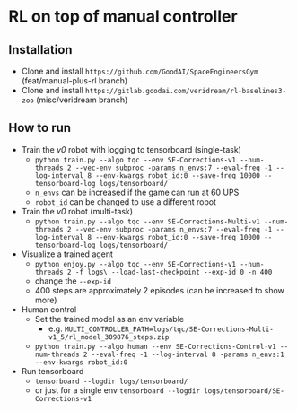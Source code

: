 # RL on top of manual controller

## Installation

- Clone and install `https://github.com/GoodAI/SpaceEngineersGym` (feat/manual-plus-rl branch)
- Clone and install `https://gitlab.goodai.com/veridream/rl-baselines3-zoo` (misc/veridream branch)

## How to run

- Train the *v0* robot with logging to tensorboard (single-task)
    - `python train.py --algo tqc --env SE-Corrections-v1 --num-threads 2 --vec-env subproc -params n_envs:7 --eval-freq -1 --log-interval 8 --env-kwargs robot_id:0 --save-freq 10000 --tensorboard-log logs/tensorboard/`
    - `n_envs` can be increased if the game can run at 60 UPS
    - `robot_id` can be changed to use a different robot
- Train the *v0* robot (multi-task)
    - `python train.py --algo tqc --env SE-Corrections-Multi-v1 --num-threads 2 --vec-env subproc -params n_envs:7 --eval-freq -1 --log-interval 8 --env-kwargs robot_id:0 --save-freq 10000 --tensorboard-log logs/tensorboard/`
- Visualize a trained agent
    - `python enjoy.py --algo tqc --env SE-Corrections-v1 --num-threads 2 -f logs\ --load-last-checkpoint --exp-id 0 -n 400`
    - change the `--exp-id`
    - 400 steps are approximately 2 episodes (can be increased to show more)
- Human control
    - Set the trained model as an env variable
        - e.g. `MULTI_CONTROLLER_PATH=logs/tqc/SE-Corrections-Multi-v1_5/rl_model_309876_steps.zip`
    - `python train.py --algo human --env SE-Corrections-Control-v1 --num-threads 2 --eval-freq -1 --log-interval 8 -params n_envs:1 --env-kwargs robot_id:0`
- Run tensorboard
    - `tensorboard --logdir logs/tensorboard/`
    - or just for a single env `tensorboard --logdir logs/tensorboard/SE-Corrections-v1`